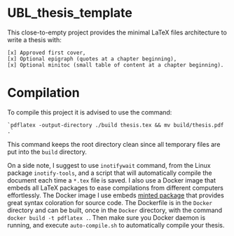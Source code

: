 # UBL_thesis_template
This close-to-empty project provides the minimal LaTeX files architecture to
write a thesis with:

    [x] Approved first cover,
    [x] Optional epigraph (quotes at a chapter beginning),
    [x] Optional minitoc (small table of content at a chapter beginning).



# Compilation
To compile this project it is advised to use the command:

    `pdflatex -output-directory ./build thesis.tex && mv build/thesis.pdf .`

This command keeps the root directory clean since all temporary files are put
into the `build` directory.

On a side note, I suggest to use `inotifywait` command, from the Linux package
`inotify-tools`, and a script that will automatically compile the document each
time a `*.tex` file is saved. I also use a Docker image that embeds all LaTeX
packages to ease compilations from different computers effortlessly. The Docker
image I use embeds [minted package](https://github.com/gpoore/minted)
that provides great syntax coloration for source code. The Dockerfile is in the
`Docker` directory and can be built, once in the `Docker` directory, with the
command `docker build -t pdflatex .`. Then make sure you Docker daemon is
running, and execute `auto-compile.sh` to automatically compile your thesis.
